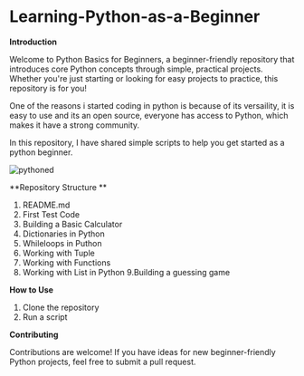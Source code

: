 # Learning-Python-as-a-Beginner

**Introduction**

Welcome to Python Basics for Beginners, a beginner-friendly repository that introduces core Python concepts through simple, practical projects. Whether you're just starting or looking for easy projects to practice, this repository is for you!

One of the reasons i started coding in python is because of its versaility, it is easy to use and its an open source, everyone has access to Python, which makes it have a strong community. 

In this repository, I have shared simple scripts to help you get started as a python beginner. 

![pythoned](https://github.com/user-attachments/assets/3b8821a8-4659-465f-8e27-d0aa875456fc)

**Repository Structure **

1. README.md
2. First Test Code
3. Building a Basic Calculator
4. Dictionaries in Python
5. Whileloops in Puthon  
6. Working with Tuple
7. Working with Functions
8. Working with List in Python 
9.Building a guessing game


**How to Use**

1. Clone the repository
2. Run a script

**Contributing**

Contributions are welcome! If you have ideas for new beginner-friendly Python projects, feel free to submit a pull request.
